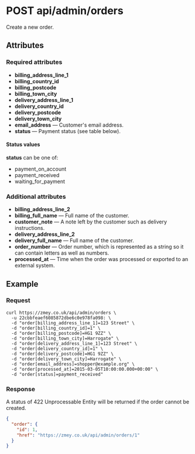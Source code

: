 # POST api/admin/orders

Create a new order.

## Attributes

### Required attributes

* **billing_address_line_1**
* **billing_country_id**
* **billing_postcode**
* **billing_town_city**
* **delivery_address_line_1**
* **delivery_country_id**
* **delivery_postcode**
* **delivery_town_city**
* **email_address** — Customer's email address.
* **status** — Payment status (see table below).

#### Status values

**status** can be one of:

* payment_on_account
* payment_received
* waiting_for_payment

### Additional attributes

* **billing_address_line_2**
* **billing_full_name** — Full name of the customer.
* **customer_note** — A note left by the customer such as delivery instructions.
* **delivery_address_line_2**
* **delivery_full_name** — Full name of the customer.
* **order_number** — Order number, which is represented as a string so it can
  contain letters as well as numbers.
* **processed_at** — Time when the order was processed or exported to an
  external system.

## Example

### Request

```
curl https://zmey.co.uk/api/admin/orders \
  -u 22cbbfeaef6085872dbe6c0e978fa098: \
  -d "order[billing_address_line_1]=123 Street" \
  -d "order[billing_country_id]=1" \
  -d "order[billing_postcode]=HG1 9ZZ" \
  -d "order[billing_town_city]=Harrogate" \
  -d "order[delivery_address_line_1]=123 Street" \
  -d "order[delivery_country_id]=1" \
  -d "order[delivery_postcode]=HG1 9ZZ" \
  -d "order[delivery_town_city]=Harrogate" \
  -d "order[email_address]=shopper@example.org" \
  -d "order[processed_at]=2015-03-05T10:00:00.000+00:00" \
  -d "order[status]=payment_received"
```

### Response

A status of 422 Unprocessable Entity will be returned if the order cannot be
created.

```json
{
  "order": {
    "id": 1,
    "href": "https://zmey.co.uk/api/admin/orders/1"
  }
}
```
